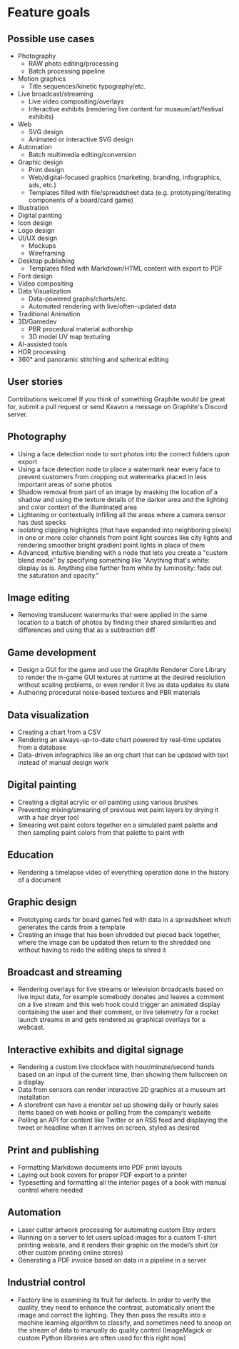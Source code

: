 # Feature goals

## Possible use cases

- Photography
	- RAW photo editing/processing
	- Batch processing pipeline
- Motion graphics
	- Title sequences/kinetic typography/etc.
- Live broadcast/streaming
	- Live video compositing/overlays
	- Interactive exhibits (rendering live content for museum/art/festival exhibits)
- Web
	- SVG design
	- Animated or interactive SVG design
- Automation
	- Batch multimedia editing/conversion
- Graphic design
	- Print design
	- Web/digital-focused graphics (marketing, branding, infographics, ads, etc.)
	- Templates filled with file/spreadsheet data (e.g. prototyping/iterating components of a board/card game)
- Illustration
- Digital painting
- Icon design
- Logo design
- UI/UX design
	- Mockups
	- Wireframing
- Desktop publishing
	- Templates filled with Markdown/HTML content with export to PDF
- Font design
- Video compositing
- Data Visualization
	- Data-powered graphs/charts/etc.
	- Automated rendering with live/often-updated data
- Traditional Animation
- 3D/Gamedev
	- PBR procedural material authorship
	- 3D model UV map texturing
- AI-assisted tools
- HDR processing
- 360° and panoramic stitching and spherical editing

## User stories

Contributions welcome! If you think of something Graphite would be great for, submit a pull request or send Keavon a message on Graphite's Discord server.

## Photography
- Using a face detection node to sort photos into the correct folders upon export
- Using a face detection node to place a watermark near every face to prevent customers from cropping out watermarks placed in less important areas of some photos
- Shadow removal from part of an image by masking the location of a shadow and using the texture details of the darker area and the lighting and color context of the illuminated area
- Lightening or contextually infilling all the areas where a camera sensor has dust specks
- Isolating clipping highlights (that have expanded into neighboring pixels) in one or more color channels from point light sources like city lights and rendering smoother bright gradient point lights in place of them
- Advanced, intuitive blending with a node that lets you create a "custom blend mode" by specifying something like "Anything that's white: display as is. Anything else further from white by luminosity: fade out the saturation and opacity."

## Image editing
- Removing translucent watermarks that were applied in the same location to a batch of photos by finding their shared similarities and differences and using that as a subtraction diff

## Game development
- Design a GUI for the game and use the Graphite Renderer Core Library to render the in-game GUI textures at runtime at the desired resolution without scaling problems, or even render it live as data updates its state
- Authoring procedural noise-based textures and PBR materials

## Data visualization
- Creating a chart from a CSV
- Rendering an always-up-to-date chart powered by real-time updates from a database
- Data-driven infographics like an org chart that can be updated with text instead of manual design work

## Digital painting
- Creating a digital acrylic or oil painting using various brushes
- Preventing mixing/smearing of previous wet paint layers by drying it with a hair dryer tool
- Smearing wet paint colors together on a simulated paint palette and then sampling paint colors from that palette to paint with

## Education
- Rendering a timelapse video of everything operation done in the history of a document

## Graphic design
- Prototyping cards for board games fed with data in a spreadsheet which generates the cards from a template
- Creating an image that has been shredded but pieced back together, where the image can be updated then return to the shredded one without having to redo the editing steps to shred it

## Broadcast and streaming
- Rendering overlays for live streams or television broadcasts based on live input data, for example somebody donates and leaves a comment on a live stream and this web hook could trigger an animated display containing the user and their comment, or live telemetry for a rocket launch streams in and gets rendered as graphical overlays for a webcast.

## Interactive exhibits and digital signage
- Rendering a custom live clockface with hour/minute/second hands based on an input of the current time, then showing them fullscreen on a display
- Data from sensors can render interactive 2D graphics at a museum art installation
- A storefront can have a monitor set up showing daily or hourly sales items based on web hooks or polling from the company’s website
- Polling an API for content like Twitter or an RSS feed and displaying the tweet or headline when it arrives on screen, styled as desired

## Print and publishing
- Formatting Markdown documents into PDF print layouts
- Laying out book covers for proper PDF export to a printer
- Typesetting and formatting all the interior pages of a book with manual control where needed

## Automation
- Laser cutter artwork processing for automating custom Etsy orders
- Running on a server to let users upload images for a custom T-shirt printing website, and it renders their graphic on the model’s shirt (or other custom printing online stores)
- Generating a PDF invoice based on data in a pipeline in a server

## Industrial control
- Factory line is examining its fruit for defects. In order to verify the quality, they need to enhance the contrast, automatically orient the image and correct the lighting. They then pass the results into a machine learning algorithm to classify, and sometimes need to snoop on the stream of data to manually do quality control (ImageMagick or custom Python libraries are often used for this right now)